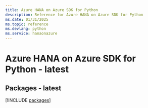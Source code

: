 ```yaml
---
title: Azure HANA on Azure SDK for Python
description: Reference for Azure HANA on Azure SDK for Python
ms.date: 01/31/2025
ms.topic: reference
ms.devlang: python
ms.service: hanaonazure
---
```

# Azure HANA on Azure SDK for Python - latest
## Packages - latest
[!INCLUDE [packages](hana-on-azure-index.md)]
